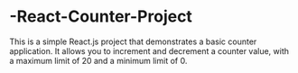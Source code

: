 # -React-Counter-Project
This is a simple React.js project that demonstrates a basic counter application. It allows you to increment and decrement a counter value, with a maximum limit of 20 and a minimum limit of 0.
